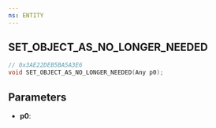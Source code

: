 ```yaml
---
ns: ENTITY
---
```

## SET_OBJECT_AS_NO_LONGER_NEEDED

```c
// 0x3AE22DEB5BA5A3E6
void SET_OBJECT_AS_NO_LONGER_NEEDED(Any p0);
```

## Parameters
* **p0**:
